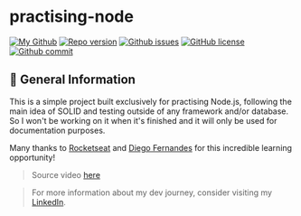 # practising-node

[![My Github](https://img.shields.io/badge/Gabe%20Frasz-practising--node-gold?style=flat-square)](https://github.com/SlyCooper-n)
[![Repo version](https://img.shields.io/github/package-json/v/slycooper-n/practising-node?style=flat-square)](https://github.com/SlyCooper-n/practising-node/blob/main/package.json)
[![Github issues](https://img.shields.io/github/issues/SlyCooper-n/practising-node?color=red&style=flat-square)](https://github.com/SlyCooper-n/practising-node/issues)
[![GitHub license](https://img.shields.io/github/license/SlyCooper-n/practising-node?style=flat-square)](https://github.com/SlyCooper-n/practising-node/blob/main/LICENSE)
[![Github commit](https://img.shields.io/github/last-commit/SlyCooper-n/practising-node?color=blue&style=flat-square)](https://github.com/SlyCooper-n/practising-node/commits/main)

## :pushpin: General Information

This is a simple project built exclusively for practising Node.js, following the main idea of SOLID and testing outside of any framework and/or database. So I won't be working on it when it's finished and it will only be used for documentation purposes.

Many thanks to [Rocketseat](https://github.com/rocketseat-education) and [Diego Fernandes](https://github.com/diego3g) for this incredible learning opportunity!

> Source video [here](https://www.youtube.com/watch?v=jBOLRzjEERk)

> For more information about my dev journey, consider visiting my [LinkedIn](https://linkedin.com/in/gabriel-vs-frasao).
